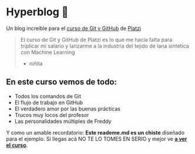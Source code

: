 # Hyperblog 💚
Un blog increíble para el [curso de Git y GitHub](https://platzi.com/cursos/git-github/ "curso de Git y GitHub de Platzi") de [Platzi](https://platzi.com "Platzi")
> El curso de Git y GitHub de Platzi es lo que me hacía falta para triplicar mi salario y lanzarme a la industria del tejido de lana sintética con Machine Learning
> - niñita

## En este curso vemos de todo:
* Todos los comandos de Git
* El flujo de trabajo en GitHub
* El verdadero amor por las buenas prácticas
* Trucos muy locos del profesor
* Las personalidades múltiples de Freddy

Y como un amable recordatorio: **Este reademe.md es un chiste** diseñado para el ejemplo. Si llegas acá NO TE LO TOMES EN SERIO y mejor ve [**a ver el curso**](https://platzi.com/cursos/git-github/).